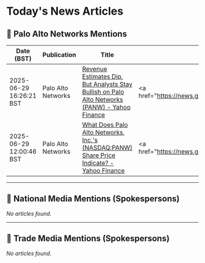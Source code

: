 # Today's News Articles

## 📌 Palo Alto Networks Mentions

| Date (BST) | Publication | Title | Summary |
|------------|-------------|-------|---------|
| 2025-06-29 16:26:21 BST | Palo Alto Networks | [Revenue Estimates Dip, But Analysts Stay Bullish on Palo Alto Networks (PANW) - Yahoo Finance](https://news.google.com/rss/articles/CBMiiAFBVV95cUxNNm11ajNzQ1FFVlVIY2NHdE5yWms3WlVBdWJVNjBzSnhkMEZEQnp6NW9KLS1YdGJuWG5tUTB5eDlSRmRRUy1McVk0cUNhdUxid0pZYXRsemg1WXE5bjJTUW93QW1JVTNpSE1Nci11ZE9sTnZRN1B4OWt0eVhzS0hsNWtObXFtNEZM?oc=5) | <a href="https://news.google.com/rss/articles/CBMiiAFBVV95cUxNNm11ajNzQ1FFVlVIY2NHdE5yWms3WlVBdWJVNjBzSnhkMEZEQnp6NW9KLS1YdGJuWG5tUTB5eDlSRmRRUy1McVk0cUNhdUxid0pZYXRsemg1WXE5bjJTUW93QW1JVTNpSE1Nci11ZE... |
| 2025-06-29 12:00:46 BST | Palo Alto Networks | [What Does Palo Alto Networks, Inc.'s (NASDAQ:PANW) Share Price Indicate? - Yahoo Finance](https://news.google.com/rss/articles/CBMifkFVX3lxTE42bHR6UU5zRDctOEtjNUVQRE1ObzZGdG4yX3ZieW04c3lsdC1fc1l5UW4xOTFmYUJQdDNfTUpDR053VERQWE5mdDg0RDdVcW5SZUFaejYzZ205Mktma3lNZW92b3FWd1VadjNLUWJsWHktYVpqSEktNnIxRXFfQQ?oc=5) | <a href="https://news.google.com/rss/articles/CBMifkFVX3lxTE42bHR6UU5zRDctOEtjNUVQRE1ObzZGdG4yX3ZieW04c3lsdC1fc1l5UW4xOTFmYUJQdDNfTUpDR053VERQWE5mdDg0RDdVcW5SZUFaejYzZ205Mktma3lNZW92b3FWd1VadjNLUWJsWH... |

---
## 📰 National Media Mentions (Spokespersons)

_No articles found._

---
## 📘 Trade Media Mentions (Spokespersons)

_No articles found._
